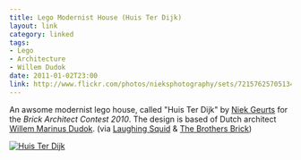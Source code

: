 ```yaml
---
title: Lego Modernist House (Huis Ter Dijk)
layout: link
category: linked
tags:
- Lego
- Architecture
- Willem Dudok
date: 2011-01-02T23:00
link: http://www.flickr.com/photos/nieksphotography/sets/72157625705134050/
---
```


An awsome modernist lego house, called "Huis Ter Dijk" by [Niek Geurts](http://www.flickr.com/photos/nieksphotography/ "Niek Geurts Flickr Porfile") for the *Brick Architect Contest 2010*. The design is based of Dutch architect [Willem Marinus Dudok](http://en.wikipedia.org/wiki/Willem_Marinus_Dudok). (via [Laughing Squid](http://laughingsquid.com/huis-ter-dijk-a-lego-modernist-house/ "Laughing Squid - Huis ter Dijk, A LEGO Modernist House") & [The Brothers Brick](http://www.brothers-brick.com/2010/12/30/modernist-house/ "The Brothers Brick - Modernist house"))

<div class="inline illustration">
	<a href="http://cdn.mylesbraithwaite.com/media/uploads/posts/2011-01-02-lego-modernist-house/large.jpg" title="Huis Ter Dijk"><img src="http://cdn.mylesbraithwaite.com/media/uploads/posts/2011-01-02-lego-modernist-house/medium.jpg" alt="Huis Ter Dijk"></a>
</div>